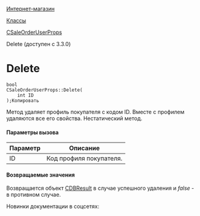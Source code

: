 [Интернет-магазин](/api_help/sale/index.php)

[Классы](/api_help/sale/classes/index.php)

[CSaleOrderUserProps](/api_help/sale/classes/csaleorderuserprops/index.php)

Delete (доступен с 3.3.0)

Delete
======

```
bool
CSaleOrderUserProps::Delete(
	int ID
);Копировать
```

Метод удаляет профиль покупателя с кодом ID. Вместе с профилем удаляются все его свойства. Нестатический метод.

#### Параметры вызова

| Параметр | Описание |
| --- | --- |
| ID | Код профиля покупателя. |

#### Возвращаемые значения

Возвращается объект [CDBResult](/api_help/main/reference/cdbresult/index.php) в случае успешного удаления и *false* - в противном случае.

Новинки документации в соцсетях: